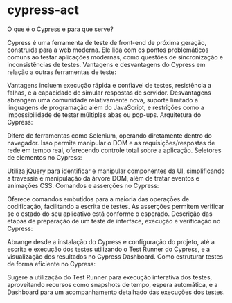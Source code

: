 # cypress-act

O que é o Cypress e para que serve?

Cypress é uma ferramenta de teste de front-end de próxima geração, construída para a web moderna. Ele lida com os pontos problemáticos comuns ao testar aplicações modernas, como questões de sincronização e inconsistências de testes.
Vantagens e desvantagens do Cypress em relação a outras ferramentas de teste:

Vantagens incluem execução rápida e confiável de testes, resistência a falhas, e a capacidade de simular respostas de servidor. Desvantagens abrangem uma comunidade relativamente nova, suporte limitado a linguagens de programação além do JavaScript, e restrições como a impossibilidade de testar múltiplas abas ou pop-ups.
Arquitetura do Cypress:

Difere de ferramentas como Selenium, operando diretamente dentro do navegador. Isso permite manipular o DOM e as requisições/respostas de rede em tempo real, oferecendo controle total sobre a aplicação.
Seletores de elementos no Cypress:

Utiliza jQuery para identificar e manipular componentes da UI, simplificando a travessia e manipulação da árvore DOM, além de tratar eventos e animações CSS.
Comandos e asserções no Cypress:

Oferece comandos embutidos para a maioria das operações de codificação, facilitando a escrita de testes. As asserções permitem verificar se o estado do seu aplicativo está conforme o esperado.
Descrição das etapas de preparação de um teste de interface, execução e verificação no Cypress:

Abrange desde a instalação do Cypress e configuração do projeto, até a escrita e execução dos testes utilizando o Test Runner do Cypress, e a visualização dos resultados no Cypress Dashboard.
Como estruturar testes de forma eficiente no Cypress:

Sugere a utilização do Test Runner para execução interativa dos testes, aproveitando recursos como snapshots de tempo, espera automática, e a Dashboard para um acompanhamento detalhado das execuções dos testes.
